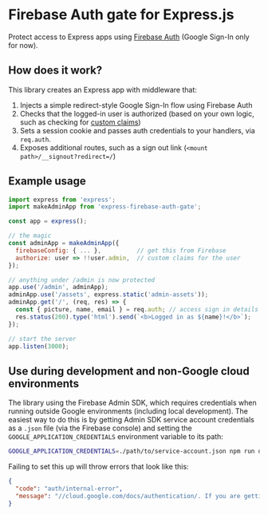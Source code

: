 # Firebase Auth gate for Express.js

Protect access to Express apps using [Firebase Auth](https://firebase.google.com/products/auth) (Google Sign-In only for now).

## How does it work?

This library creates an Express app with middleware that:

1. Injects a simple redirect-style Google Sign-In flow using Firebase Auth
2. Checks that the logged-in user is authorized (based on your own logic, such as checking for [custom claims](https://firebase.google.com/docs/auth/admin/custom-claims#defining_roles_via_backend_script))
3. Sets a session cookie and passes auth credentials to your handlers, via `req.auth`.
4. Exposes additional routes, such as a sign out link (`<mount path>/__signout?redirect=/`)

## Example usage

```js
import express from 'express';
import makeAdminApp from 'express-firebase-auth-gate';

const app = express();

// the magic
const adminApp = makeAdminApp({
  firebaseConfig: { ... },          // get this from Firebase
  authorize: user => !!user.admin,  // custom claims for the user
});

// anything under /admin is now protected
app.use('/admin', adminApp);
adminApp.use('/assets', express.static('admin-assets'));
adminApp.get('/', (req, res) => {
  const { picture, name, email } = req.auth; // access sign in details
  res.status(200).type('html').send(`<b>Logged in as ${name}!</b>`);
});

// start the server
app.listen(3000);
```

## Use during development and non-Google cloud environments

The library using the Firebase Admin SDK, which requires credentials when running outside Google
environments (including local development). The easiest way to do this is by getting Admin SDK
service account credentials as a `.json` file (via the Firebase console) and setting the
`GOOGLE_APPLICATION_CREDENTIALS` environment variable to its path:

```sh
GOOGLE_APPLICATION_CREDENTIALS=./path/to/service-account.json npm run dev
```

Failing to set this up will throw errors that look like this:

```json
{
  "code": "auth/internal-error",
  "message": "//cloud.google.com/docs/authentication/. If you are getting this error with curl or similar tools, you may need to specify 'X-Goog-User-Project' HTTP header..."
}
```